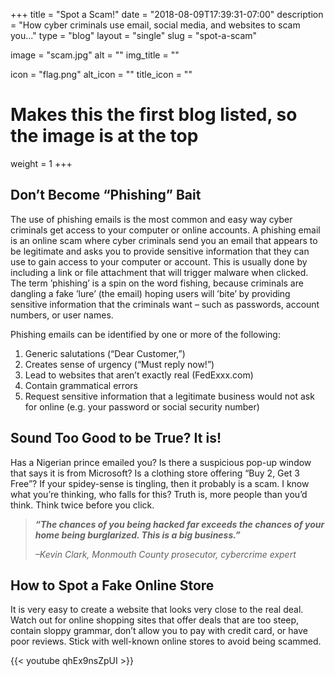 +++
title = "Spot a Scam!"
date = "2018-08-09T17:39:31-07:00"
description = "How cyber criminals use email, social media, and websites to scam you..."
type = "blog"
layout = "single"
slug = "spot-a-scam"

image = "scam.jpg"
alt = ""
img_title = ""

icon = "flag.png"
alt_icon = ""
title_icon = ""

# Makes this the first blog listed, so the image is at the top
weight = 1
+++

## **Don’t Become “Phishing” Bait**
The use of phishing emails is the most common and easy way cyber criminals get access to your computer or online accounts. A phishing email is an online scam where cyber criminals send you an email that appears to be legitimate and asks you to provide sensitive information that they can use to gain access to your computer or account. This is usually done by including a link or file attachment that will trigger malware when clicked. The term ’phishing’ is a spin on the word fishing, because criminals are dangling a fake ’lure’ (the email) hoping users will ’bite’ by providing sensitive information that the criminals want – such as passwords, account numbers, or user names.

Phishing emails can be identified by one or more of the following:

1. Generic salutations (“Dear Customer,”)
1. Creates sense of urgency (“Must reply now!”)
1. Lead to websites that aren’t exactly real (FedExxx.com)
1. Contain grammatical errors
1. Request sensitive information that a legitimate business would not ask for online (e.g. your password or social security number)

## **Sound Too Good to be True? It is!**

Has a Nigerian prince emailed you? Is there a suspicious pop-up window that says it is from Microsoft? Is a clothing store offering “Buy 2, Get 3 Free”? If your spidey-sense is tingling, then it probably is a scam. I know what you’re thinking, who falls for this? Truth is, more people than you’d think. Think twice before you click.



> ***“The chances of you being hacked far exceeds the chances of your home being burglarized. This is a big business.”***
>
> *–Kevin Clark, Monmouth County prosecutor, cybercrime expert*

## **How to Spot a Fake Online Store**
It is very easy to create a website that looks very close to the real deal.  Watch out for online shopping sites that offer deals that are too steep, contain sloppy grammar, don’t allow you to pay with credit card, or have poor reviews.  Stick with well-known online stores to avoid being scammed.

{{< youtube qhEx9nsZpUI >}}
